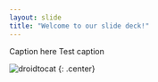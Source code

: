 ```yaml
---
layout: slide
title: "Welcome to our slide deck!"
---
```


Caption here
Test caption

![droidtocat](https://octodex.github.com/images/droidtocat.png)
{: .center}
